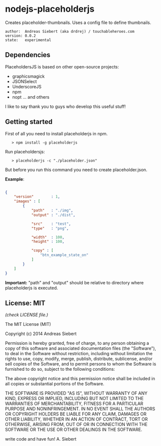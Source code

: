 nodejs-placeholderjs
====================

Creates placeholder-thumbnails. Uses a config file to define thumbnails.

    author:  Andreas Siebert (aka drdrej) / touchableheroes.com
    version: 0.0.2
    state:   experimental


## Dependencies

PlaceholdersJS is based on other open-source projects:
* graphicsmagick
* JSONSelect
* UnderscoreJS
* npm
* nopt
... and others

I like to say thank you to guys who develop this useful stuff!

## Getting started

First of all you need to install placeholderjs in npm.
```
   > npm install -g placeholderjs
```

Run placeholdersjs:
```
   > placeholderjs -c "./placeholder.json"
```
But before you run this command you need to create placeholder.json.

**Example**:
```json

{
    "version"        : 1,
    "images" : [
        {
            "path"   : "./img",
            "output" : "./dist",

            "src"    : "test",
            "type"   : "png",

            "width"  : 100,
            "height" : 100,

            "copy" : [
                "btn_example_state_on"
            ]
        }
    ]
}
```

**Important:** "path" and "output" should be relative to directory where placeholderjs is executed.

## License: MIT
*(check LICENSE file.)*

The MIT License (MIT)

Copyright (c) 2014 Andreas Siebert

Permission is hereby granted, free of charge, to any person obtaining a copy
of this software and associated documentation files (the "Software"), to deal
in the Software without restriction, including without limitation the rights
to use, copy, modify, merge, publish, distribute, sublicense, and/or sell
copies of the Software, and to permit persons to whom the Software is
furnished to do so, subject to the following conditions:

The above copyright notice and this permission notice shall be included in all
copies or substantial portions of the Software.

THE SOFTWARE IS PROVIDED "AS IS", WITHOUT WARRANTY OF ANY KIND, EXPRESS OR
IMPLIED, INCLUDING BUT NOT LIMITED TO THE WARRANTIES OF MERCHANTABILITY,
FITNESS FOR A PARTICULAR PURPOSE AND NONINFRINGEMENT. IN NO EVENT SHALL THE
AUTHORS OR COPYRIGHT HOLDERS BE LIABLE FOR ANY CLAIM, DAMAGES OR OTHER
LIABILITY, WHETHER IN AN ACTION OF CONTRACT, TORT OR OTHERWISE, ARISING FROM,
OUT OF OR IN CONNECTION WITH THE SOFTWARE OR THE USE OR OTHER DEALINGS IN THE
SOFTWARE.

write code and have fun!
A. Siebert
